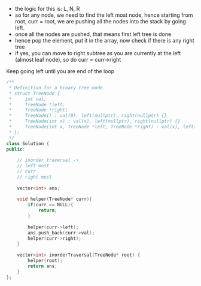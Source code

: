 - the logic for this is: L, N, R
- so for any node, we need to find the left most node, hence starting from root, curr = root, we are pushing all the nodes into the stack by going left.
- once all the nodes are pushed, that means first left tree is done
- hence pop the element, put it in the array, now check if there is any right tree
- if yes, you can move to right subtree as you are currently at the left (almost leaf node), so do curr = curr->right

Keep going left until you are end of the loop

```c++
/**
 * Definition for a binary tree node.
 * struct TreeNode {
 *     int val;
 *     TreeNode *left;
 *     TreeNode *right;
 *     TreeNode() : val(0), left(nullptr), right(nullptr) {}
 *     TreeNode(int x) : val(x), left(nullptr), right(nullptr) {}
 *     TreeNode(int x, TreeNode *left, TreeNode *right) : val(x), left(left), right(right) {}
 * };
 */
class Solution {
public:
    
    // inorder traversal -> 
    // left most
    // curr
    // right most
    
    vector<int> ans;
    
    void helper(TreeNode* curr){
        if(curr == NULL){
            return;
        }
        
        helper(curr->left);
        ans.push_back(curr->val);
        helper(curr->right);
    }
    
    vector<int> inorderTraversal(TreeNode* root) {
        helper(root);
        return ans;
    }
};
```
